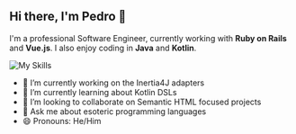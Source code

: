 ## Hi there, I'm Pedro 👋

I'm a professional Software Engineer, currently working with **Ruby on Rails** and **Vue.js**. I also enjoy coding in **Java** and **Kotlin**.

![My Skills](https://go-skill-icons.vercel.app/api/icons?i=ruby,rails,java,kotlin,js,ts,py,nodejs,html,css,sass,vue,react,docker,redis,postgres,git,linux,vscode&perline=20&theme=dark)

- 🔭 I’m currently working on the Inertia4J adapters
- 🌱 I’m currently learning about Kotlin DSLs
- 👯 I’m looking to collaborate on Semantic HTML focused projects
- 💬 Ask me about esoteric programming languages
- 😄 Pronouns: He/Him

<!--
**pefcos/pefcos** is a ✨ _special_ ✨ repository because its `README.md` (this file) appears on your GitHub profile.

Here are some ideas to get you started:

- 🔭 I’m currently working on ...
- 🌱 I’m currently learning ...
- 👯 I’m looking to collaborate on ...
- 🤔 I’m looking for help with ...
- 💬 Ask me about ...
- 📫 How to reach me: ...
- 😄 Pronouns: ...
- ⚡ Fun fact: ...
-->
